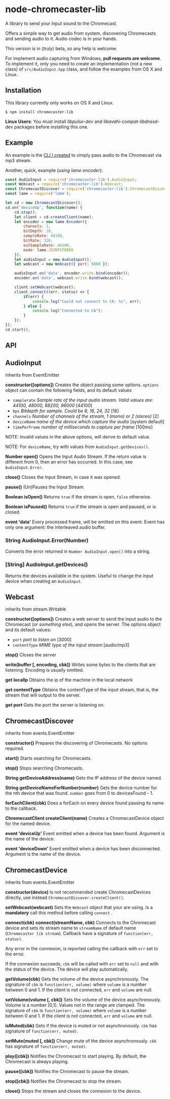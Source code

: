 node-chromecaster-lib
===================
A library to send your input sound to the Chromecast.

Offers a simple way to get audio from system, discovering Chromecasts and sending audio to it. Audio codec is in your hands.

This version is in (_truly_) beta, so any help is welcome.

For implement audio capturing from Windows, **pull requests are welcome**. To implement it, only you need to create an implementation (not a new class) of `src/AudioInput.hpp` class, and follow the examples from OS X and Linux.

Installation
----------------
This library currently only works on OS X and Linux.
```
$ npm install chromecaster-lib
```

**Linux Users**: You must install *libpulse-dev* and *libavahi-compat-libdnssd-dev* packages before installing this one.

Example
------------
An example is the [CLI I created](https://github.com/melchor629/node-chromecaster-cli) to simply pass audio to the Chromecast via mp3 stream.

Another, quick, example (_using lame encoder_):

```javascript
const AudioInput = require('chromecaster-lib').AudioInput;
const Webcast = require('chromecaster-lib').Webcast;
const ChromecastDiscover = require('chromecaster-lib').ChromecastDiscover;
const lame = require('lame');

let cd = new ChromecastDiscover();
cd.on('deviceUp', function(name) {
    cd.stop();
    let client = cd.createClient(name);
    let encoder = new lame.Encoder({
        channels: 2,
        bitDepth: 16,
        sampleRate: 44100,
        bitRate: 320,
        outSampleRate: 44100,
        mode: lame.JOINTSTEREO
    });
    let audioInput = new AudioInput();
    let webcast = new Webcast({ port: 8080 });

    audioInput.on('data', encoder.write.bind(encoder));
    encoder.on('data', webcast.write.bind(webcast));

    client.setWebcast(webcast);
    client.connect((err, status) => {
        if(err) {
            console.log("Could not connect to CA: %s", err);
        } else {
            console.log("Connected to CA");
        }
    });
});
cd.start();
```

API
-----
## AudioInput
inherits from EventEmitter

**constructor([options])**
Creates the object passing some options. `options` object can contain the following fields, and its default values

- `samplerate` *Sample rate of the input audio stream. Valid values are: 44100, 48000, 88200, 96000* [44100]
- `bps` *Bitdepth for sample. Could be 8, 16, 24, 32* [16]
- `channels` *Number of channels of the stream, 1 (mono) or 2 (stereo)* [2]
- `deviceName` *name of the device which capture the audio* [system default]
- `timePerFrame` *number of milliseconds to capture per frame* [100ms]

NOTE: Invalid values in the above options, will derive to default value.

NOTE: For `deviceName`, try with values from `AudioInput.getDevices()`.

**Number open()**
Opens the Input Audio Stream. If the return value is different from 0, then an error has occurred. In this case, see `AudioInput.Error`.

**close()**
Closes the Input Stream, in case it was opened.

**pause()**
(Un)Pauses the Input Stream.

**Boolean isOpen()**
Returns `true` if the stream is open, `false` otherwise.

**Boolean isPaused()**
Returns `true` if the stream is open and paused, or is closed.

**event 'data'**
Every processed frame, will be emitted on this event. Event has only one argument: the interleaved audio buffer.

### String AudioInput.Error(Number)
Converts the error returned in `Number AudioInput.open()` into a string.

### [String] AudioInput.getDevices()
Returns the devices available in the system. Useful to change the input device
when creating an `AudioInput`.

## Webcast
inherits from stream.Writable

**constructor([options])**
Creates a web server to send the input audio to the Chromecast (_or something else_), and opens the server. The options object and its default values:

- `port` *port to listen on* [3000]
- `contentType` *MIME type of the input stream* [audio/mp3]

**stop()**
Closes the server

**write(buffer [,  encoding, cbk])**
Writes some bytes to the clients that are listening. Encoding is usually omitted.

**get localIp**
Obtains the ip of the machine in the local network

**get contentType**
Obtains the contentType of the input stream, that is, the stream that will output to the server.

**get port**
Gets the port the server is listening on.

## ChromecastDiscover
inherits from events.EventEmitter

**constructor()**
Prepares the discovering of Chromecasts. No options required.

**start()**
Starts searching for Chromecasts.

**stop()**
Stops searching Chromecasts.

**String getDeviceAddress(name)**
Gets the IP address of the device named.

**String getDeviceNameForNumber(number)**
Gets the device number for the nth device that was found. `number` goes from 0 to devicesFound - 1.

**forEachClient(cbk)**
Does a forEach on every device found passing its name to the callback.

**ChromecastClient createClient(name)**
Creates a ChromecastDevice object for the named device.

**event 'deviceUp'**
Event emitted when a device has been found. Argument is the name of the device.

**event 'deviceDown'**
Event emitted when a device has been disconnected. Argument is the name of the device.

## ChromecastDevice
inherits from events.EventEmitter

**constructor(device)**
Is not recommended create ChromecastDevices directly, use instead `ChromecastDiscover.createClient()`.

**setWebcast(webcast)**
Sets the `Webcast` object that your are using. Is a **mandatory** call this method before  calling `connect` .

**connect(cbk)**
**connect(streamName, cbk)**
Connects to the Chromecast device and sets its stream name to `streamName` of default name (`Chromecaster lib stream`). Callback have a signature of `function(err, status)`.

Any error in the connexion, is reported calling the callback with `err` set to the error.

If the connexion succeeds, `cbk` will be called with `err` set to `null` and with the status of the device. The device will play automatically.

**getVolume(cbk)**
Gets the volume of the device asynchronously. The signature of `cbk` is `function(err, volume)` where `volume` is a number between 0 and 1. If the client is not connected, `err` and `volume` are null.

**setVolume(volume [, cbk])**
Sets the volume of the device asynchronously.  Volume is a number [0,1]. Values not in the range are clamped. The signature of `cbk` is `function(err, volume)` where `volume` is a number between 0 and 1. If the client is not connected, `err` and `volume` are null.

**isMuted(cbk)**
Gets if the device is muted or not asynchronously. `cbk` has signature of `function(err, muted)`.

**setMute(muted [, cbk])**
Change mute of the device asynchronously. `cbk` has signature of `function(err, muted)`.

**play([cbk])**
Notifies the Chromecast to start playing. By default, the Chromecast is always playing.

**pause([cbk])**
Notifies the Chromecast to pause the stream.

**stop([cbk])**
Notifies the Chromecast to stop the stream.

**close()**
Stops the stream and closes the connexion to the device.
